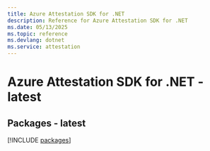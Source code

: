 ```yaml
---
title: Azure Attestation SDK for .NET
description: Reference for Azure Attestation SDK for .NET
ms.date: 05/13/2025
ms.topic: reference
ms.devlang: dotnet
ms.service: attestation
---
```

# Azure Attestation SDK for .NET - latest
## Packages - latest
[!INCLUDE [packages](attestation-index.md)]